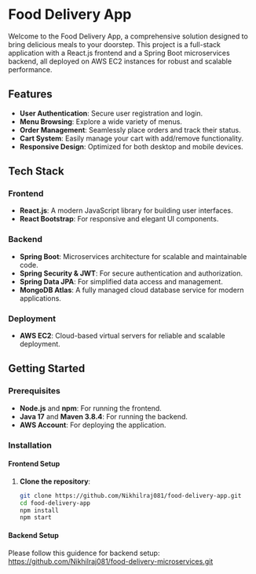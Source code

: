 # Food Delivery App

Welcome to the Food Delivery App, a comprehensive solution designed to bring delicious meals to your doorstep. This project is a full-stack application with a React.js frontend and a Spring Boot microservices backend, all deployed on AWS EC2 instances for robust and scalable performance.

## Features

- **User Authentication**: Secure user registration and login.
- **Menu Browsing**: Explore a wide variety of menus.
- **Order Management**: Seamlessly place orders and track their status.
- **Cart System**: Easily manage your cart with add/remove functionality.
- **Responsive Design**: Optimized for both desktop and mobile devices.

## Tech Stack

### Frontend
- **React.js**: A modern JavaScript library for building user interfaces.
- **React Bootstrap**: For responsive and elegant UI components.

### Backend
- **Spring Boot**: Microservices architecture for scalable and maintainable code.
- **Spring Security & JWT**: For secure authentication and authorization.
- **Spring Data JPA**: For simplified data access and management.
- **MongoDB Atlas**: A fully managed cloud database service for modern applications.

### Deployment
- **AWS EC2**: Cloud-based virtual servers for reliable and scalable deployment.

## Getting Started

### Prerequisites
- **Node.js** and **npm**: For running the frontend.
- **Java 17** and **Maven 3.8.4**: For running the backend.
- **AWS Account**: For deploying the application.

### Installation

#### Frontend Setup

1.  **Clone the repository**:
    ```bash
    git clone https://github.com/Nikhilraj081/food-delivery-app.git
    cd food-delivery-app
    npm install
    npm start
    ```
  #### Backend Setup
  Please follow this guidence for backend setup:
  https://github.com/Nikhilraj081/food-delivery-microservices.git 


